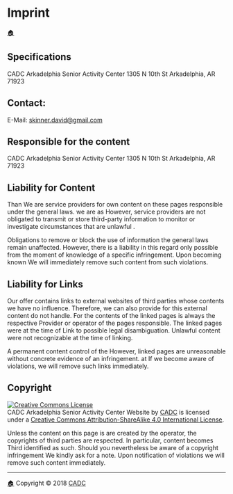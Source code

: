 # Imprint
[🏠](../Home.html)

## Specifications 

CADC Arkadelphia Senior Activity Center
1305 N 10th St
Arkadelphia, AR 71923

## Contact:

E-Mail: skinner.david@gmail.com

## Responsible for the content 

CADC Arkadelphia Senior Activity Center
1305 N 10th St
Arkadelphia, AR 71923

## Liability for Content

Than We are service providers for own content on these pages responsible under the general laws. we are as However, service providers are not obligated to transmit or store third-party information to monitor or investigate circumstances that are unlawful .

Obligations to remove or block the use of information the general laws remain unaffected. However, there is a liability in this regard only possible from the moment of knowledge of a specific infringement. Upon becoming known We will immediately remove such content from such violations.

## Liability for Links

Our offer contains links to external websites of third parties whose contents we have no influence. Therefore, we can also provide for this external content do not handle. For the contents of the linked pages is always the respective Provider or operator of the pages responsible. The linked pages were at the time of Link to possible legal disambiguation. Unlawful content were not recognizable at the time of linking.

A permanent content control of the However, linked pages are unreasonable without concrete evidence of an infringement. at If we become aware of violations, we will remove such links immediately.

## Copyright

<a rel="license" href="http://creativecommons.org/licenses/by-sa/4.0/"><img alt="Creative Commons License" style="border-width:0" src="https://i.creativecommons.org/l/by-sa/4.0/88x31.png" /></a><br /><span xmlns:dct="http://purl.org/dc/terms/" property="dct:title">CADC Arkadelphia Senior Activity Center Website</span> by <a xmlns:cc="http://creativecommons.org/ns#" href="http://cadc.com" property="cc:attributionName" rel="cc:attributionURL">CADC</a> is licensed under a <a rel="license" href="http://creativecommons.org/licenses/by-sa/4.0/">Creative Commons Attribution-ShareAlike 4.0 International License</a>.

Unless the content on this page is are created by the operator, the copyrights of third parties are respected. In particular, content becomes Third identified as such. Should you nevertheless be aware of a copyright infringement We kindly ask for a note. Upon notification of violations we will remove such content immediately.

* * *
[🏠](../Home.html) Copyright © 2018 [CADC](http://cadc.com)
